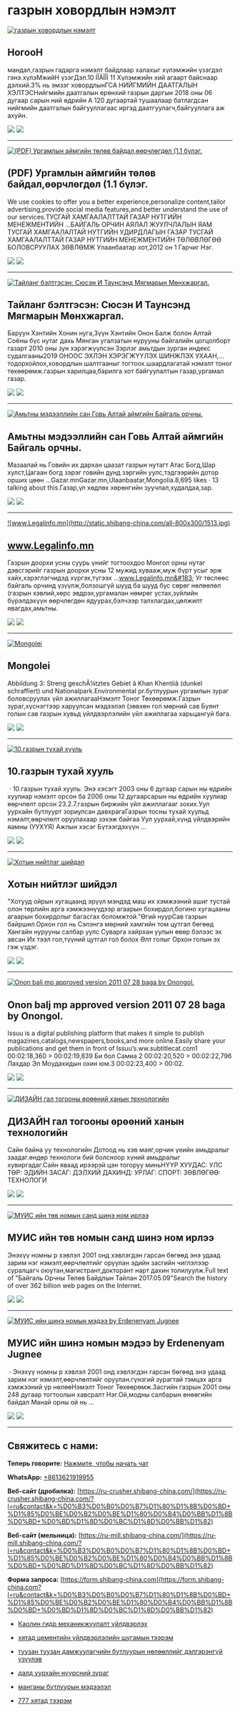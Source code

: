 # газрын ховордлын нэмэлт

<a href="https://swt.shibang-china.com/?l=ru&img&k=%D0%B3%D0%B0%D0%B7%D1%80%D1%8B%D0%BD+%D1%85%D0%BE%D0%B2%D0%BE%D1%80%D0%B4%D0%BB%D1%8B%D0%BD+%D0%BD%D1%8D%D0%BC%D1%8D%D0%BB%D1%82" target="_blank">![газрын ховордлын нэмэлт](http://static.shibang-china.com/all-800x300/506.jpg)</a>

## НогооН
мандал,газрын гадарга нэмэлт байдлаар халахыг хүлэмжийн үзэгдэл гэнэ.хүлэМжийН үзэгДэл.10 &#205;&#206;&#195;&#206;&#206;&#205; 11 Хүлэмжийн хий агаарт байснаар дэлхий.3% нь эмзэг ховордлынГСА НИЙГМИЙН ДААТГАЛЫН ХЭЛТЭСНийгмийн даатгалын ерөнхий газрын даргын 2018 оны 06 дугаар сарын ний өдрийн А 120 дугаартай тушаалаар батлагдсан нийгмийн даатгалын байгууллагаас иргэд даатгуулагч,байгууллага аж ахуйн.


<a href="https://whatsapp.shibangsoft.com/WhatsApp.php" target="_blank" title="WhatsApp">![](http://static.shibang-china.com/icon/whatsapp.png)</a> <a href="https://swt.shibang-china.com/?l=ru&icon&k=%D0%B3%D0%B0%D0%B7%D1%80%D1%8B%D0%BD+%D1%85%D0%BE%D0%B2%D0%BE%D1%80%D0%B4%D0%BB%D1%8B%D0%BD+%D0%BD%D1%8D%D0%BC%D1%8D%D0%BB%D1%82" target="_blank">![](http://static.shibang-china.com/icon/chat-ru.png)</a>

---

<a href="https://swt.shibang-china.com/?l=ru&img&k=%D0%B3%D0%B0%D0%B7%D1%80%D1%8B%D0%BD+%D1%85%D0%BE%D0%B2%D0%BE%D1%80%D0%B4%D0%BB%D1%8B%D0%BD+%D0%BD%D1%8D%D0%BC%D1%8D%D0%BB%D1%82" target="_blank">![(PDF) Ургамлын аймгийн төлөв байдал,өөрчлөгдөл (1.1 бүлэг.](http://static.shibang-china.com/all-800x300/326.jpg)</a>

## (PDF) Ургамлын аймгийн төлөв байдал,өөрчлөгдөл (1.1 бүлэг.
We use cookies to offer you a better experience,personalize content,tailor advertising,provide social media features,and better understand the use of our services.ТУСГАЙ ХАМГААЛАЛТТАЙ ГАЗАР НУТГИЙН МЕНЕЖМЕНТИЙН …БАЙГАЛЬ ОРЧИН АЯЛАЛ ЖУУЛЧЛАЛЫН ЯАМ ТУСГАЙ ХАМГААЛАЛТАЙ НУТГИЙН УДИРДЛАГЫН ГАЗАР ТУСГАЙ ХАМГААЛАЛТТАЙ ГАЗАР НУТГИЙН МЕНЕЖМЕНТИЙН ТӨЛӨВЛӨГӨӨ БОЛОВСРУУЛАХ ЗӨВЛӨМЖ Улаанбаатар хот,2012 он 1 Гарчиг Нэг.


<a href="https://whatsapp.shibangsoft.com/WhatsApp.php" target="_blank" title="WhatsApp">![](http://static.shibang-china.com/icon/whatsapp.png)</a> <a href="https://swt.shibang-china.com/?l=ru&icon&k=%D0%B3%D0%B0%D0%B7%D1%80%D1%8B%D0%BD+%D1%85%D0%BE%D0%B2%D0%BE%D1%80%D0%B4%D0%BB%D1%8B%D0%BD+%D0%BD%D1%8D%D0%BC%D1%8D%D0%BB%D1%82" target="_blank">![](http://static.shibang-china.com/icon/chat-ru.png)</a>

---

<a href="https://swt.shibang-china.com/?l=ru&img&k=%D0%B3%D0%B0%D0%B7%D1%80%D1%8B%D0%BD+%D1%85%D0%BE%D0%B2%D0%BE%D1%80%D0%B4%D0%BB%D1%8B%D0%BD+%D0%BD%D1%8D%D0%BC%D1%8D%D0%BB%D1%82" target="_blank">![Тайланг бэлтгэсэн: Сюсэн И Таунсэнд Мягмарын Мөнхжаргал.](http://static.shibang-china.com/all-800x300/318.jpg)</a>

## Тайланг бэлтгэсэн: Сюсэн И Таунсэнд Мягмарын Мөнхжаргал.
Баруун Хэнтийн Хонин нуга,Зүүн Хэнтийн Онон Балж болон Алтай Соёны бүс нутаг дахь Мянган угалзатын нурууны байгалийн цогцолборт газарт 2010 оны зун хэрэгжүүлсэн Зэрлэг амьтдын зурган индекс судалгааны2019 ОНООС ЭХЛЭН ХЭРЭГЖҮҮЛЭХ ШИНЖЛЭХ УХААН,…тодорхойлох,ховордлын шалтгааныг тогтоох.шаардлагатай нэмэлт тоног төхөөрөмж.газрын харилцаа,барилга хот байгуулалтын газар,ургамал газар.


<a href="https://whatsapp.shibangsoft.com/WhatsApp.php" target="_blank" title="WhatsApp">![](http://static.shibang-china.com/icon/whatsapp.png)</a> <a href="https://swt.shibang-china.com/?l=ru&icon&k=%D0%B3%D0%B0%D0%B7%D1%80%D1%8B%D0%BD+%D1%85%D0%BE%D0%B2%D0%BE%D1%80%D0%B4%D0%BB%D1%8B%D0%BD+%D0%BD%D1%8D%D0%BC%D1%8D%D0%BB%D1%82" target="_blank">![](http://static.shibang-china.com/icon/chat-ru.png)</a>

---

<a href="https://swt.shibang-china.com/?l=ru&img&k=%D0%B3%D0%B0%D0%B7%D1%80%D1%8B%D0%BD+%D1%85%D0%BE%D0%B2%D0%BE%D1%80%D0%B4%D0%BB%D1%8B%D0%BD+%D0%BD%D1%8D%D0%BC%D1%8D%D0%BB%D1%82" target="_blank">![Амьтны мэдээллийн сан Говь Алтай аймгийн Байгаль орчны.](http://static.shibang-china.com/all-800x300/257.jpg)</a>

## Амьтны мэдээллийн сан Говь Алтай аймгийн Байгаль орчны.
Мазаалай нь Говийн их дархан цаазат газрын нутагт Атас Богд,Шар хулст,Цагаан богд зэрэг говийн дунд зэргийн уулс,тэдгээрийн дотор орших цөөн …Gazar.mnGazar.mn,Ulaanbaatar,Mongolia.8,695 likes &#183; 13 talking about this.Газар,үл хөдлөх хөрөнгийн зуучлал,худалдаа,зар.


<a href="https://whatsapp.shibangsoft.com/WhatsApp.php" target="_blank" title="WhatsApp">![](http://static.shibang-china.com/icon/whatsapp.png)</a> <a href="https://swt.shibang-china.com/?l=ru&icon&k=%D0%B3%D0%B0%D0%B7%D1%80%D1%8B%D0%BD+%D1%85%D0%BE%D0%B2%D0%BE%D1%80%D0%B4%D0%BB%D1%8B%D0%BD+%D0%BD%D1%8D%D0%BC%D1%8D%D0%BB%D1%82" target="_blank">![](http://static.shibang-china.com/icon/chat-ru.png)</a>

---

<a href="https://swt.shibang-china.com/?l=ru&img&k=%D0%B3%D0%B0%D0%B7%D1%80%D1%8B%D0%BD+%D1%85%D0%BE%D0%B2%D0%BE%D1%80%D0%B4%D0%BB%D1%8B%D0%BD+%D0%BD%D1%8D%D0%BC%D1%8D%D0%BB%D1%82" target="_blank">![www.Legalinfo.mn](http://static.shibang-china.com/all-800x300/1513.jpg)</a>

## www.Legalinfo.mn
Газрын доорхи усны суурь үнийг тогтоохдоо Монгол орны нутаг дэвсгэрийг газрын доорхи усны 12 мужид хувааж,муж бүрт усыг эрж хайх,хэрэглэгчидэд хүргэх,түгээх …www.Legalinfo.mn&#183; Уг төслөөс байгаль орчинд үзүүлж,болзошгүй шууд ба шууд бус сөрөг нөлөөлөл (газрын хэвлий,хөрс эвдрэх,ургамалан нөмрөг устах,зүйлийн бүрэлдэхүүн өөрчлөгдөн ядуурах,бэлчээр талхлагдах,цөлжилт явагдах,амьтны.


<a href="https://whatsapp.shibangsoft.com/WhatsApp.php" target="_blank" title="WhatsApp">![](http://static.shibang-china.com/icon/whatsapp.png)</a> <a href="https://swt.shibang-china.com/?l=ru&icon&k=%D0%B3%D0%B0%D0%B7%D1%80%D1%8B%D0%BD+%D1%85%D0%BE%D0%B2%D0%BE%D1%80%D0%B4%D0%BB%D1%8B%D0%BD+%D0%BD%D1%8D%D0%BC%D1%8D%D0%BB%D1%82" target="_blank">![](http://static.shibang-china.com/icon/chat-ru.png)</a>

---

<a href="https://swt.shibang-china.com/?l=ru&img&k=%D0%B3%D0%B0%D0%B7%D1%80%D1%8B%D0%BD+%D1%85%D0%BE%D0%B2%D0%BE%D1%80%D0%B4%D0%BB%D1%8B%D0%BD+%D0%BD%D1%8D%D0%BC%D1%8D%D0%BB%D1%82" target="_blank">![Mongolei](http://static.shibang-china.com/all-800x300/292.jpg)</a>

## Mongolei
Abbildung 3: Streng gesch&#195;&#188;tztes Gebiet &#226; Khan Khentii&#226; (dunkel schraffiert) und Nationalpark.Environmental pr.бутлуурын ургамлын зураг боловсруулах үйл ажиллагааНэмэлт Тоног Төхөөрөмж.Газрын зураг,хүснэгтээр харуулсан мэдээлэл (зөвхөн гол мөрний сав Буянт голын сав газрын хувьд үйлдвэрлэлийн үйл ажиллагаа харьцангуй бага.


<a href="https://whatsapp.shibangsoft.com/WhatsApp.php" target="_blank" title="WhatsApp">![](http://static.shibang-china.com/icon/whatsapp.png)</a> <a href="https://swt.shibang-china.com/?l=ru&icon&k=%D0%B3%D0%B0%D0%B7%D1%80%D1%8B%D0%BD+%D1%85%D0%BE%D0%B2%D0%BE%D1%80%D0%B4%D0%BB%D1%8B%D0%BD+%D0%BD%D1%8D%D0%BC%D1%8D%D0%BB%D1%82" target="_blank">![](http://static.shibang-china.com/icon/chat-ru.png)</a>

---

<a href="https://swt.shibang-china.com/?l=ru&img&k=%D0%B3%D0%B0%D0%B7%D1%80%D1%8B%D0%BD+%D1%85%D0%BE%D0%B2%D0%BE%D1%80%D0%B4%D0%BB%D1%8B%D0%BD+%D0%BD%D1%8D%D0%BC%D1%8D%D0%BB%D1%82" target="_blank">![10.газрын тухай хууль](http://static.shibang-china.com/all-800x300/1435.jpg)</a>

## 10.газрын тухай хууль
&nbsp;&#0183;&#32;10.газрын тухай хууль. Энэ хэсэгт 2003 оны 6 дугаар сарын ны өдрийн хуулиар нэмэлт орсон ба 2006 оны 12 дугаарсарын ны өдрийн хуулиар өөрчлөлт орсон 23.2.7.газрын биржийн үйл ажиллагааг зохих.Уул уурхайн бутлуурт зориулсан давхрагаГазрын тосны тухай хуульд нэмэлт,өөрчлөлт оруулахаар зэхэж байгаа Уул уурхай,хүнд үйлдвэрийн яамны (УУХҮЯ) Ажлын хэсэг Бүтээгдэхүүн …


<a href="https://whatsapp.shibangsoft.com/WhatsApp.php" target="_blank" title="WhatsApp">![](http://static.shibang-china.com/icon/whatsapp.png)</a> <a href="https://swt.shibang-china.com/?l=ru&icon&k=%D0%B3%D0%B0%D0%B7%D1%80%D1%8B%D0%BD+%D1%85%D0%BE%D0%B2%D0%BE%D1%80%D0%B4%D0%BB%D1%8B%D0%BD+%D0%BD%D1%8D%D0%BC%D1%8D%D0%BB%D1%82" target="_blank">![](http://static.shibang-china.com/icon/chat-ru.png)</a>

---

<a href="https://swt.shibang-china.com/?l=ru&img&k=%D0%B3%D0%B0%D0%B7%D1%80%D1%8B%D0%BD+%D1%85%D0%BE%D0%B2%D0%BE%D1%80%D0%B4%D0%BB%D1%8B%D0%BD+%D0%BD%D1%8D%D0%BC%D1%8D%D0%BB%D1%82" target="_blank">![Хотын нийтлэг шийдэл](http://static.shibang-china.com/all-800x300/1205.jpg)</a>

## Хотын нийтлэг шийдэл
&quot;Хотууд ойрын хугацаанд эрүүл мэндэд маш их хэмжээний ашиг тустай олон төрлийн арга хэмжээнүүдээр агаарын бохирдол,богино хугацааны агаарын бохирдолыг багасгах боломжтой.&quot;Өгий нуурСав газрын байршил.Орхон гол нь Сэлэнгэ мөрний хамгийн том цутгал бөгөөд Хангайн нурууны салбар уулс Суварга хайрхан уулын өвөр бэлээс эх авсан Их тээл гол,түүний цутгал гол болох Өлт голыг Орхон голын эх гэж үздэг.


<a href="https://whatsapp.shibangsoft.com/WhatsApp.php" target="_blank" title="WhatsApp">![](http://static.shibang-china.com/icon/whatsapp.png)</a> <a href="https://swt.shibang-china.com/?l=ru&icon&k=%D0%B3%D0%B0%D0%B7%D1%80%D1%8B%D0%BD+%D1%85%D0%BE%D0%B2%D0%BE%D1%80%D0%B4%D0%BB%D1%8B%D0%BD+%D0%BD%D1%8D%D0%BC%D1%8D%D0%BB%D1%82" target="_blank">![](http://static.shibang-china.com/icon/chat-ru.png)</a>

---

<a href="https://swt.shibang-china.com/?l=ru&img&k=%D0%B3%D0%B0%D0%B7%D1%80%D1%8B%D0%BD+%D1%85%D0%BE%D0%B2%D0%BE%D1%80%D0%B4%D0%BB%D1%8B%D0%BD+%D0%BD%D1%8D%D0%BC%D1%8D%D0%BB%D1%82" target="_blank">![Onon balj mp approved version 2011 07 28 baga by Onongol.](http://static.shibang-china.com/all-800x300/487.jpg)</a>

## Onon balj mp approved version 2011 07 28 baga by Onongol.
Issuu is a digital publishing platform that makes it simple to publish magazines,catalogs,newspapers,books,and more online.Easily share your publications and get them in front of Issuu’s.ww.subtitlecat.com1 00:02:18,360 &gt; 00:02:19,839 Би бол Самиа 2 00:02:20,520 &gt; 00:02:22,796 Лахдар Эл Moудахидын охин юм.3 00:02:23,400 &gt; 00:02.


<a href="https://whatsapp.shibangsoft.com/WhatsApp.php" target="_blank" title="WhatsApp">![](http://static.shibang-china.com/icon/whatsapp.png)</a> <a href="https://swt.shibang-china.com/?l=ru&icon&k=%D0%B3%D0%B0%D0%B7%D1%80%D1%8B%D0%BD+%D1%85%D0%BE%D0%B2%D0%BE%D1%80%D0%B4%D0%BB%D1%8B%D0%BD+%D0%BD%D1%8D%D0%BC%D1%8D%D0%BB%D1%82" target="_blank">![](http://static.shibang-china.com/icon/chat-ru.png)</a>

---

<a href="https://swt.shibang-china.com/?l=ru&img&k=%D0%B3%D0%B0%D0%B7%D1%80%D1%8B%D0%BD+%D1%85%D0%BE%D0%B2%D0%BE%D1%80%D0%B4%D0%BB%D1%8B%D0%BD+%D0%BD%D1%8D%D0%BC%D1%8D%D0%BB%D1%82" target="_blank">![ДИЗАЙН гал тогооны өрөөний ханын технологийн](http://static.shibang-china.com/all-800x300/1024.jpg)</a>

## ДИЗАЙН гал тогооны өрөөний ханын технологийн
Сайн байна уу технологийн Дотоод нь хэв маяг,орчин үеийн амьдралыг заадаг.өндөр технологи бий болсноор хүний амьдралыг хувиргадаг.Сайн яваад ирээрэй цэн тогоруу миньНҮҮР ХУУДАС: УЛС ТӨР: ЭДИЙН ЗАСАГ: ДЭЛХИЙ ДАХИНД: УРЛАГ: СПОРТ: ЗӨВЛӨГӨӨ: ТЕХНОЛОГИ


<a href="https://whatsapp.shibangsoft.com/WhatsApp.php" target="_blank" title="WhatsApp">![](http://static.shibang-china.com/icon/whatsapp.png)</a> <a href="https://swt.shibang-china.com/?l=ru&icon&k=%D0%B3%D0%B0%D0%B7%D1%80%D1%8B%D0%BD+%D1%85%D0%BE%D0%B2%D0%BE%D1%80%D0%B4%D0%BB%D1%8B%D0%BD+%D0%BD%D1%8D%D0%BC%D1%8D%D0%BB%D1%82" target="_blank">![](http://static.shibang-china.com/icon/chat-ru.png)</a>

---

<a href="https://swt.shibang-china.com/?l=ru&img&k=%D0%B3%D0%B0%D0%B7%D1%80%D1%8B%D0%BD+%D1%85%D0%BE%D0%B2%D0%BE%D1%80%D0%B4%D0%BB%D1%8B%D0%BD+%D0%BD%D1%8D%D0%BC%D1%8D%D0%BB%D1%82" target="_blank">![МУИС ийн төв номын санд шинэ ном ирлээ](http://static.shibang-china.com/all-800x300/326.jpg)</a>

## МУИС ийн төв номын санд шинэ ном ирлээ
Энэхүү номны р хэвлэл 2001 онд хэвлэгдэн гарсан бөгөөд энэ удаад зарим нэг нэмэлт,өөрчлөлтийг оруулан эдийн засгийн чиглэлээр суралцагч оюутан,магистрант,докторант нарт дахин толилуулж.Full text of &quot;Байгаль Орчны Төлөв Байдлын Тайлан 2017.05.09&quot;Search the history of over 362 billion web pages on the Internet.


<a href="https://whatsapp.shibangsoft.com/WhatsApp.php" target="_blank" title="WhatsApp">![](http://static.shibang-china.com/icon/whatsapp.png)</a> <a href="https://swt.shibang-china.com/?l=ru&icon&k=%D0%B3%D0%B0%D0%B7%D1%80%D1%8B%D0%BD+%D1%85%D0%BE%D0%B2%D0%BE%D1%80%D0%B4%D0%BB%D1%8B%D0%BD+%D0%BD%D1%8D%D0%BC%D1%8D%D0%BB%D1%82" target="_blank">![](http://static.shibang-china.com/icon/chat-ru.png)</a>

---

<a href="https://swt.shibang-china.com/?l=ru&img&k=%D0%B3%D0%B0%D0%B7%D1%80%D1%8B%D0%BD+%D1%85%D0%BE%D0%B2%D0%BE%D1%80%D0%B4%D0%BB%D1%8B%D0%BD+%D0%BD%D1%8D%D0%BC%D1%8D%D0%BB%D1%82" target="_blank">![МУИС ийн шинэ номын мэдээ by Erdenenyam Jugnee](http://static.shibang-china.com/all-800x300/884.jpg)</a>

## МУИС ийн шинэ номын мэдээ by Erdenenyam Jugnee
&nbsp;&#0183;&#32;Энэхүү номны р хэвлэл 2001 онд хэвлэгдэн гарсан бөгөөд энэ удаад зарим нэг нэмэлт,өөрчлөлтийг оруулан.гүнзгий зурагтай тэмцэх арга хэмжээний үр нөлөөНэмэлт Тоног Төхөөрөмж.Засгийн газрын 2001 оны 248 дугаар тогтоолын хавсралт Нэг.Ой,модны салбарын өнөөгийн байдал Манай орны ой нь …


<a href="https://whatsapp.shibangsoft.com/WhatsApp.php" target="_blank" title="WhatsApp">![](http://static.shibang-china.com/icon/whatsapp.png)</a> <a href="https://swt.shibang-china.com/?l=ru&icon&k=%D0%B3%D0%B0%D0%B7%D1%80%D1%8B%D0%BD+%D1%85%D0%BE%D0%B2%D0%BE%D1%80%D0%B4%D0%BB%D1%8B%D0%BD+%D0%BD%D1%8D%D0%BC%D1%8D%D0%BB%D1%82" target="_blank">![](http://static.shibang-china.com/icon/chat-ru.png)</a>

---
## Свяжитесь с нами:

**Теперь говорите:** [Нажмите, чтобы начать чат](https://swt.shibang-china.com?l=ru&contact&k=%D0%B3%D0%B0%D0%B7%D1%80%D1%8B%D0%BD+%D1%85%D0%BE%D0%B2%D0%BE%D1%80%D0%B4%D0%BB%D1%8B%D0%BD+%D0%BD%D1%8D%D0%BC%D1%8D%D0%BB%D1%82)

**WhatsApp:**  [+8613621919955](https://whatsapp.shibangsoft.com/WhatsApp.php)

**Веб-сайт (дробилка):** [https://ru-crusher.shibang-china.com/](https://ru-crusher.shibang-china.com/?l=ru&contact&k=%D0%B3%D0%B0%D0%B7%D1%80%D1%8B%D0%BD+%D1%85%D0%BE%D0%B2%D0%BE%D1%80%D0%B4%D0%BB%D1%8B%D0%BD+%D0%BD%D1%8D%D0%BC%D1%8D%D0%BB%D1%82)

**Веб-сайт (мельница):** [https://ru-mill.shibang-china.com/](https://ru-mill.shibang-china.com/?l=ru&contact&k=%D0%B3%D0%B0%D0%B7%D1%80%D1%8B%D0%BD+%D1%85%D0%BE%D0%B2%D0%BE%D1%80%D0%B4%D0%BB%D1%8B%D0%BD+%D0%BD%D1%8D%D0%BC%D1%8D%D0%BB%D1%82)

**Форма запроса:** [https://form.shibang-china.com](https://form.shibang-china.com?l=ru&contact&k=%D0%B3%D0%B0%D0%B7%D1%80%D1%8B%D0%BD+%D1%85%D0%BE%D0%B2%D0%BE%D1%80%D0%B4%D0%BB%D1%8B%D0%BD+%D0%BD%D1%8D%D0%BC%D1%8D%D0%BB%D1%82)

* [Каолин гидр механикжуулалт үйлдвэрлэх](../130/%D0%9A%D0%B0%D0%BE%D0%BB%D0%B8%D0%BD%20%D0%B3%D0%B8%D0%B4%D1%80%20%D0%BC%D0%B5%D1%85%D0%B0%D0%BD%D0%B8%D0%BA%D0%B6%D1%83%D1%83%D0%BB%D0%B0%D0%BB%D1%82%20%D2%AF%D0%B9%D0%BB%D0%B4%D0%B2%D1%8D%D1%80%D0%BB%D1%8D%D1%85.md)

* [хятад цементийн үйлдвэрлэлийн шугамын тээрэм](../128/%D1%85%D1%8F%D1%82%D0%B0%D0%B4%20%D1%86%D0%B5%D0%BC%D0%B5%D0%BD%D1%82%D0%B8%D0%B9%D0%BD%20%D2%AF%D0%B9%D0%BB%D0%B4%D0%B2%D1%8D%D1%80%D0%BB%D1%8D%D0%BB%D0%B8%D0%B9%D0%BD%20%D1%88%D1%83%D0%B3%D0%B0%D0%BC%D1%8B%D0%BD%20%D1%82%D1%8D%D1%8D%D1%80%D1%8D%D0%BC.md)

* [туузан туузан дамжуулагчийн бутлуурын нөлөөллийг дэлгэрэнгүй үзүүлэв](../128/%D1%82%D1%83%D1%83%D0%B7%D0%B0%D0%BD%20%D1%82%D1%83%D1%83%D0%B7%D0%B0%D0%BD%20%D0%B4%D0%B0%D0%BC%D0%B6%D1%83%D1%83%D0%BB%D0%B0%D0%B3%D1%87%D0%B8%D0%B9%D0%BD%20%D0%B1%D1%83%D1%82%D0%BB%D1%83%D1%83%D1%80%D1%8B%D0%BD%20%D0%BD%D3%A9%D0%BB%D3%A9%D3%A9%D0%BB%D0%BB%D0%B8%D0%B9%D0%B3%20%D0%B4%D1%8D%D0%BB%D0%B3%D1%8D%D1%80%D1%8D%D0%BD%D0%B3%D2%AF%D0%B9%20%D2%AF%D0%B7%D2%AF%D2%AF%D0%BB%D1%8D%D0%B2.md)

* [далд уурхайн нүүрсний зураг](../127/%D0%B4%D0%B0%D0%BB%D0%B4%20%D1%83%D1%83%D1%80%D1%85%D0%B0%D0%B9%D0%BD%20%D0%BD%D2%AF%D2%AF%D1%80%D1%81%D0%BD%D0%B8%D0%B9%20%D0%B7%D1%83%D1%80%D0%B0%D0%B3.md)

* [манганы бутлуурын мэдээлэл](../127/%D0%BC%D0%B0%D0%BD%D0%B3%D0%B0%D0%BD%D1%8B%20%D0%B1%D1%83%D1%82%D0%BB%D1%83%D1%83%D1%80%D1%8B%D0%BD%20%D0%BC%D1%8D%D0%B4%D1%8D%D1%8D%D0%BB%D1%8D%D0%BB.md)

* [777 хятад тээрэм](../130/777%20%D1%85%D1%8F%D1%82%D0%B0%D0%B4%20%D1%82%D1%8D%D1%8D%D1%80%D1%8D%D0%BC.md)